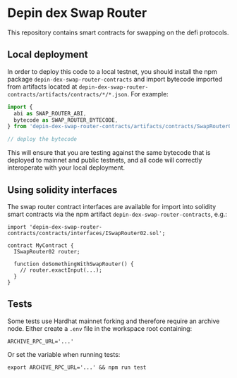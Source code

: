 # Depin dex Swap Router

This repository contains smart contracts for swapping on the defi protocols.

## Local deployment

In order to deploy this code to a local testnet, you should install the npm package
`depin-dex-swap-router-contracts`
and import bytecode imported from artifacts located at
`depin-dex-swap-router-contracts/artifacts/contracts/*/*.json`.
For example:

```typescript
import {
  abi as SWAP_ROUTER_ABI,
  bytecode as SWAP_ROUTER_BYTECODE,
} from 'depin-dex-swap-router-contracts/artifacts/contracts/SwapRouter02.sol/SwapRouter02.json'

// deploy the bytecode
```

This will ensure that you are testing against the same bytecode that is deployed to
mainnet and public testnets, and all code will correctly interoperate with
your local deployment.

## Using solidity interfaces

The swap router contract interfaces are available for import into solidity smart contracts
via the npm artifact `depin-dex-swap-router-contracts`, e.g.:

```solidity
import 'depin-dex-swap-router-contracts/contracts/interfaces/ISwapRouter02.sol';

contract MyContract {
  ISwapRouter02 router;

  function doSomethingWithSwapRouter() {
    // router.exactInput(...);
  }
}

```

## Tests

Some tests use Hardhat mainnet forking and therefore require an archive node.
Either create a `.env` file in the workspace root containing:

```
ARCHIVE_RPC_URL='...'
```

Or set the variable when running tests:

```
export ARCHIVE_RPC_URL='...' && npm run test
```
